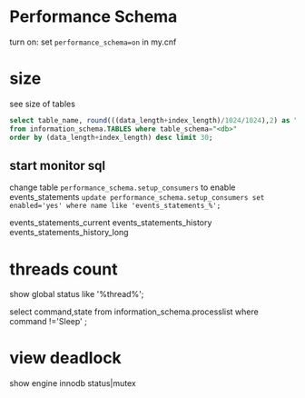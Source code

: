 # Performance Schema
turn on: set `performance_schema=on` in my.cnf

# size
see size of tables
```sql
select table_name, round(((data_length+index_length)/1024/1024),2) as "Size(MB)" 
from information_schema.TABLES where table_schema="<db>" 
order by (data_length+index_length) desc limit 30;
```

## start monitor sql
change table `performance_schema.setup_consumers` to enable events_statements
`update performance_schema.setup_consumers set enabled='yes' where name like 'events_statements_%';`

events_statements_current
events_statements_history
events_statements_history_long


# threads count
show global status like '%thread%';

select command,state from information_schema.processlist where command !='Sleep' ;

# view deadlock
show engine innodb status|mutex




















